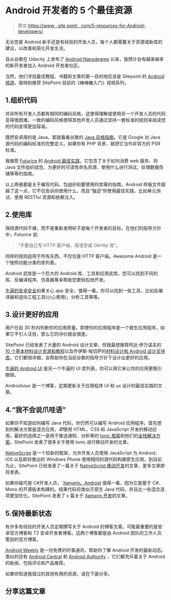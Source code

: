 # Android 开发者的 5 个最佳资源

> 原文:[https://www . site point . com/5-resources-for-Android-developers/](https://www.sitepoint.com/5-resources-for-android-developers/)

无论您是 Android 新手还是有经验的开发人员，每个人都需要关于资源或新库的建议，以改善和简化开发生活。

自从谷歌在 Udacity 上发布了 [Android Nanodegree](https://www.udacity.com/course/android-developer-nanodegree--nd801) 以来，我预计会有越来越多的新开发者加入 Android 开发者社区。

当然，他们寻找最佳教程、书籍和文章的第一目的地应该是 Sitepoint 的 [Android 频道](https://www.sitepoint.com/mobile/android/)。我特别推荐 SitePoint 目前的《棒棒糖入门》视频系列。

## 1.组织代码

并非所有开发人员都有相同的编码风格，这使得理解或使用另一个开发人员的代码变得很困难。一致的编码风格使得其他开发人员通过坚持一套标准的规则来阅读您的代码变得更加容易。

既然安卓用的是 Java，那就看看谷歌的 [Java 风格指南](http://google.github.io/styleguide/javaguide.html)。它是 Google 对 Java 源代码的编码标准的完整定义。如果你有 PHP 背景，就把它当作非官方的 PSR 标准。

我推荐 [Futurice](http://futurice.com/) 的 [Android 最佳实践](https://github.com/futurice/android-best-practices)，它包含了关于如何消费 web 服务、将 Java 文件组织成包、为更好的可读性命名资源、使用什么进行测试、处理数据存储等等的指南。

以上两者都是关于编写代码、包组织和要使用的库等的指南。Android 样板文件超越了这一点，它不仅告诉你使用什么，而且“强迫”你使用最佳实践，比如单元测试、使用 RESTful 资源和依赖注入。

## 2.使用库

保持源代码干燥，而不是重新发明轮子是每个开发者的目标。在他们的指导方针中，Futurice 说:

> “不要自己写 HTTP 客户端，用凌空或 OkHttp 库”。

同样的规则适用于所有东西，不仅仅是 HTTP 客户端。Awesome Android 是一个按照功能分类的库列表。

Android 武库是一个巨大的 Android 库、工具和应用武库。您可以找到不同的库、反编译程序、仿真器等来帮助您更轻松地开发。

[牛逼的安卓安全](https://github.com/ashishb/android-security-awesome)如果关心 app 安全，值得一看。你可以找到一些工具，比如反编译器和逆向工程工具(小心使用)，分析工具等等。

## 3.设计更好的应用

用户在前 30 秒内判断你的应用质量。即使你的应用程序是一个救生应用程序，如果它不引人注目，那么它的评价就会很差。

SitePoint 已经发表了大量的 Android 设计文章，但我最想推荐阿达·伊万诺夫的 [10 个基本材料设计资源和教程](https://www.sitepoint.com/10-essential-material-design-resources-and-tutorials/)以及乔伊斯·埃切萨的[材料设计和 Android 设计支持库](https://www.sitepoint.com/material-design-android-design-support-library/)。它们都很详细，会帮助你在当前谷歌的指导方针下设计出更好的应用。

[牛逼的 Android UI](https://github.com/wasabeef/awesome-android-ui) 是另一个牛逼的 UI 库列表，你可以用它来让你的应用更吸引眼球。

Androiduiux 是一个博客，定期更新关于应用程序 UI 和 ux 设计的最佳实践的文章。

## 4.“我不会说爪哇语”

如果你不知道如何编写 Java 代码，你仍然可以编写 Android 应用程序。首先想到的解决方案是混合应用，*即*使用 HTML、CSS 和 JavaScript 开发的移动应用。最好的选择之一是用于推送通知、分析等的 [Ionic 框架](http://ionicframework.com/)和他们的[全栈解决方案](http://ionic.io/)。SitePoint 发表了很多关于使用 Ionic 进行移动开发的文章。

[NativeScript](https://www.nativescript.org/) 是一个较新的框架，允许开发人员使用 JavaScript 为 Android、iOS 以及即将推出的 Windows Phone 使用相同的源代码构建原生应用。到目前为止，SitePoint 已经发表了一篇关于 [NativeScript 移动开发](https://www.sitepoint.com/building-native-app-javascript-using-nativescript/)的文章，更多文章即将发表。

如果你碰巧是 C#开发人员， [Xamarin。Android](http://developer.xamarin.com/guides/android/getting_started/) 值得一看，因为它是基于 C#、Mono 的开源版本构建的。结果代码将类似于原生 Java 代码，并且比一些混合选项更加优化。SitePoint 发表了 x 篇关于 [Xamarin 开发](https://www.sitepoint.com/?s=xamarin)的文章。

## 5.保持最新状态

有许多有经验的开发人员定期撰写关于 Android 的博客文章。可能最重要的是安卓官方博客和 T2 安卓开发者博客。这两个博客都是由 Android 团队的工作人员策划的官方博客。

[Android Weekly](http://androidweekly.net/) 是一份免费的时事通讯，帮助你了解 Android 开发的最新动态。类似的还有 [Android Central](http://www.androidcentral.com/) 和 [Android Authority](http://www.androidauthority.com/) ，它们都充斥着关于 Android 的新闻，包括评论和产品推荐。

如果你知道我错过的其他有用的资源，请在下面分享。

## 分享这篇文章